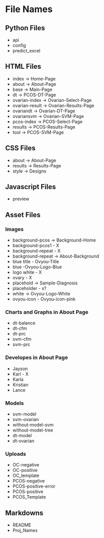 # **File Names**

## Python Files
- api
- config
- predict_excel

## HTML Files
- index -> Home-Page
- about -> About-Page
- base -> Main-Page
- dt -> PCOS-DT-Page
- ovarian-index -> Ovarian-Select-Page
- ovarian-result -> Ovarian-Results-Page
- ovariandt -> Ovarian-DT-Page
- ovariansvm -> Ovarian-SVM-Page
- pcos-index -> PCOS-Select-Page
- results -> PCOS-Results-Page
- tool -> PCOS-SVM-Page

## CSS Files
- about -> About-Page
- results -> Results-Page
- style -> Designs

## Javascript Files
- preview

## Asset Files
### Images
- background-pcos -> Background-Home
- background-pcos1 - X
- background-repeat - X
- background-repeat  -> About-Background
- blue title - Ovyou-Title
- blue -Ovyou-Logo-Blue
- logo white - X
- ovary - X
- placehold -> Sample-Diagnosis
- placeholder - x?
- white -> Ovyou-Logo-White
- ovyou-icon - Ovyou-icon-pink

### Charts and Graphs in About Page
- dt-balance
- dt-cfm
- dt-prc
- svm-cfm
- svm-prc

### Developes in About Page
- Jayson
- Karl - X
- Karla
- Kristian
- Lance

### Models
- svm-model
- svm-ovarian
- without-model-svm
- without-model-tree
- dt-model
- dt-ovarian

### Uploads
- OC-negative
- OC-positive
- OC_template
- PCOS-negative
- PCOS-positive-error
- PCOS-positive
- PCOS_Template

## Markdowns
- README
- Proj_Names
